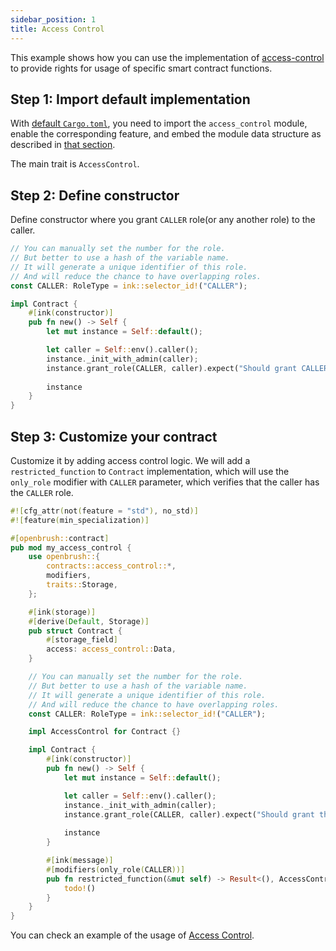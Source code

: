 ```yaml
---
sidebar_position: 1
title: Access Control
---
```


This example shows how you can use the implementation of [access-control](https://github.com/727-Ventures/openbrush-contracts/tree/main/contracts/src/access/access_control) to provide rights for usage of specific smart contract functions.

## Step 1: Import default implementation

With [default `Cargo.toml`](/smart-contracts/overview#the-default-toml-of-your-project-with-openbrush),
you need to import the `access_control` module, enable the corresponding feature, and embed the module data structure
as described in [that section](/smart-contracts/overview#reuse-implementation-of-traits-from-openbrush).

The main trait is `AccessControl`.

## Step 2: Define constructor

Define constructor where you grant `CALLER` role(or any another role) to the caller.

```rust
// You can manually set the number for the role.
// But better to use a hash of the variable name.
// It will generate a unique identifier of this role.
// And will reduce the chance to have overlapping roles.
const CALLER: RoleType = ink::selector_id!("CALLER");

impl Contract {
    #[ink(constructor)]
    pub fn new() -> Self {
        let mut instance = Self::default();

        let caller = Self::env().caller();
        instance._init_with_admin(caller);
        instance.grant_role(CALLER, caller).expect("Should grant CALLER role");
        
        instance
    }
}
```

## Step 3: Customize your contract

Customize it by adding access control logic. We will add a `restricted_function` to `Contract` implementation, 
which will use the `only_role` modifier with `CALLER` parameter, which verifies that the caller has the `CALLER` role. 

```rust
#![cfg_attr(not(feature = "std"), no_std)]
#![feature(min_specialization)]

#[openbrush::contract]
pub mod my_access_control {
    use openbrush::{
        contracts::access_control::*,
        modifiers,
        traits::Storage,
    };

    #[ink(storage)]
    #[derive(Default, Storage)]
    pub struct Contract {
        #[storage_field]
        access: access_control::Data,
    }

    // You can manually set the number for the role.
    // But better to use a hash of the variable name.
    // It will generate a unique identifier of this role.
    // And will reduce the chance to have overlapping roles.
    const CALLER: RoleType = ink::selector_id!("CALLER");

    impl AccessControl for Contract {}

    impl Contract {
        #[ink(constructor)]
        pub fn new() -> Self {
            let mut instance = Self::default();

            let caller = Self::env().caller();
            instance._init_with_admin(caller);
            instance.grant_role(CALLER, caller).expect("Should grant the role");
            
            instance
        }

        #[ink(message)]
        #[modifiers(only_role(CALLER))]
        pub fn restricted_function(&mut self) -> Result<(), AccessControlError> {
            todo!()
        }
    }
}
```

You can check an example of the usage of [Access Control](https://github.com/727-Ventures/openbrush-contracts/tree/main/examples/access_control).